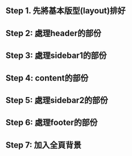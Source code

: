 ## Step 1. 先將基本版型(layout)排好

## Step 2: 處理header的部份

## Step 3: 處理sidebar1的部份

## Step 4: content的部份

## Step 5: 處理sidebar2的部份

## Step 6: 處理footer的部份

## Step 7: 加入全頁背景


